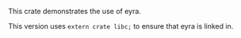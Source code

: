 This crate demonstrates the use of eyra.

This version uses `extern crate libc;` to ensure that eyra is linked in.
